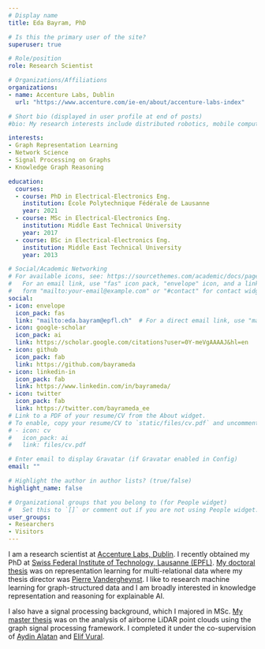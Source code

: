 ```yaml
---
# Display name
title: Eda Bayram, PhD

# Is this the primary user of the site?
superuser: true

# Role/position
role: Research Scientist

# Organizations/Affiliations
organizations:
- name: Accenture Labs, Dublin
  url: "https://www.accenture.com/ie-en/about/accenture-labs-index"

# Short bio (displayed in user profile at end of posts)
#bio: My research interests include distributed robotics, mobile computing and programmable matter.

interests:
- Graph Representation Learning
- Network Science
- Signal Processing on Graphs
- Knowledge Graph Reasoning

education:
  courses:
  - course: PhD in Electrical-Electronics Eng.
    institution: École Polytechnique Fédérale de Lausanne
    year: 2021
  - course: MSc in Electrical-Electronics Eng.
    institution: Middle East Technical University
    year: 2017
  - course: BSc in Electrical-Electronics Eng.
    institution: Middle East Technical University
    year: 2013

# Social/Academic Networking
# For available icons, see: https://sourcethemes.com/academic/docs/page-builder/#icons
#   For an email link, use "fas" icon pack, "envelope" icon, and a link in the
#   form "mailto:your-email@example.com" or "#contact" for contact widget.
social:
- icon: envelope
  icon_pack: fas
  link: "mailto:eda.bayram@epfl.ch"  # For a direct email link, use "mailto:test@example.org".
- icon: google-scholar
  icon_pack: ai
  link: https://scholar.google.com/citations?user=0Y-meVgAAAAJ&hl=en
- icon: github
  icon_pack: fab
  link: https://github.com/bayrameda
- icon: linkedin-in
  icon_pack: fab
  link: https://www.linkedin.com/in/bayrameda/
- icon: twitter
  icon_pack: fab
  link: https://twitter.com/bayrameda_ee
# Link to a PDF of your resume/CV from the About widget.
# To enable, copy your resume/CV to `static/files/cv.pdf` and uncomment the lines below.
# - icon: cv
#   icon_pack: ai
#   link: files/cv.pdf

# Enter email to display Gravatar (if Gravatar enabled in Config)
email: ""

# Highlight the author in author lists? (true/false)
highlight_name: false

# Organizational groups that you belong to (for People widget)
#   Set this to `[]` or comment out if you are not using People widget.
user_groups:
- Researchers
- Visitors
---
```


I am a research scientist at [Accenture Labs, Dublin](https://www.accenture.com/ie-en/about/accenture-labs-index). I recently obtained my PhD at [Swiss Federal Institute of Technology, Lausanne (EPFL)](https://www.epfl.ch/en/). [My doctoral thesis](https://infoscience.epfl.ch/record/290061) was on representation learning for multi-relational data where my thesis director was [Pierre Vandergheynst](https://people.epfl.ch/pierre.vandergheynst). I like to research machine learning for graph-structured data and I am broadly interested in knowledge representation and reasoning for explainable AI.

I also have a signal processing background, which I majored in MSc. [My master thesis](http://etd.lib.metu.edu.tr/upload/12620895/index.pdf) was on the analysis of airborne LiDAR point clouds using the graph signal processing framework. I completed it under the co-supervision of [Aydin Alatan](https://eee.metu.edu.tr/personel/aydin-alatan) and [Elif Vural](https://eee.metu.edu.tr/personel/elif-vural).
